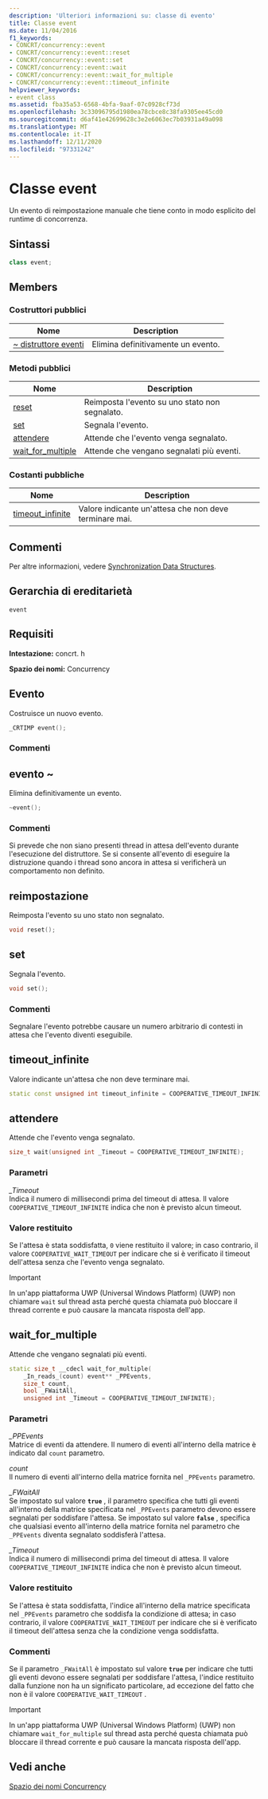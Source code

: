 ```yaml
---
description: 'Ulteriori informazioni su: classe di evento'
title: Classe event
ms.date: 11/04/2016
f1_keywords:
- CONCRT/concurrency::event
- CONCRT/concurrency::event::reset
- CONCRT/concurrency::event::set
- CONCRT/concurrency::event::wait
- CONCRT/concurrency::event::wait_for_multiple
- CONCRT/concurrency::event::timeout_infinite
helpviewer_keywords:
- event class
ms.assetid: fba35a53-6568-4bfa-9aaf-07c0928cf73d
ms.openlocfilehash: 3c33096795d1980ea78cbce8c38fa9305ee45cd0
ms.sourcegitcommit: d6af41e42699628c3e2e6063ec7b03931a49a098
ms.translationtype: MT
ms.contentlocale: it-IT
ms.lasthandoff: 12/11/2020
ms.locfileid: "97331242"
---
```

# <a name="event-class"></a>Classe event

Un evento di reimpostazione manuale che tiene conto in modo esplicito del runtime di concorrenza.

## <a name="syntax"></a>Sintassi

```cpp
class event;
```

## <a name="members"></a>Members

### <a name="public-constructors"></a>Costruttori pubblici

|Nome|Description|
|----------|-----------------|
|[~ distruttore eventi](#dtor)|Elimina definitivamente un evento.|

### <a name="public-methods"></a>Metodi pubblici

|Nome|Description|
|----------|-----------------|
|[reset](#reset)|Reimposta l'evento su uno stato non segnalato.|
|[set](#set)|Segnala l'evento.|
|[attendere](#wait)|Attende che l'evento venga segnalato.|
|[wait_for_multiple](#wait_for_multiple)|Attende che vengano segnalati più eventi.|

### <a name="public-constants"></a>Costanti pubbliche

|Nome|Description|
|----------|-----------------|
|[timeout_infinite](#timeout_infinite)|Valore indicante un'attesa che non deve terminare mai.|

## <a name="remarks"></a>Commenti

Per altre informazioni, vedere [Synchronization Data Structures](../../../parallel/concrt/synchronization-data-structures.md).

## <a name="inheritance-hierarchy"></a>Gerarchia di ereditarietà

`event`

## <a name="requirements"></a>Requisiti

**Intestazione:** concrt. h

**Spazio dei nomi:** Concurrency

## <a name="event"></a>Evento<a name="ctor"></a>

Costruisce un nuovo evento.

```cpp
_CRTIMP event();
```

### <a name="remarks"></a>Commenti

## <a name="event"></a><a name="dtor"></a> evento ~

Elimina definitivamente un evento.

```cpp
~event();
```

### <a name="remarks"></a>Commenti

Si prevede che non siano presenti thread in attesa dell'evento durante l'esecuzione del distruttore. Se si consente all'evento di eseguire la distruzione quando i thread sono ancora in attesa si verificherà un comportamento non definito.

## <a name="reset"></a><a name="reset"></a> reimpostazione

Reimposta l'evento su uno stato non segnalato.

```cpp
void reset();
```

## <a name="set"></a><a name="set"></a> set

Segnala l'evento.

```cpp
void set();
```

### <a name="remarks"></a>Commenti

Segnalare l'evento potrebbe causare un numero arbitrario di contesti in attesa che l'evento diventi eseguibile.

## <a name="timeout_infinite"></a><a name="timeout_infinite"></a> timeout_infinite

Valore indicante un'attesa che non deve terminare mai.

```cpp
static const unsigned int timeout_infinite = COOPERATIVE_TIMEOUT_INFINITE;
```

## <a name="wait"></a><a name="wait"></a> attendere

Attende che l'evento venga segnalato.

```cpp
size_t wait(unsigned int _Timeout = COOPERATIVE_TIMEOUT_INFINITE);
```

### <a name="parameters"></a>Parametri

*_Timeout*<br/>
Indica il numero di millisecondi prima del timeout di attesa. Il valore `COOPERATIVE_TIMEOUT_INFINITE` indica che non è previsto alcun timeout.

### <a name="return-value"></a>Valore restituito

Se l'attesa è stata soddisfatta, `0` viene restituito il valore; in caso contrario, il valore `COOPERATIVE_WAIT_TIMEOUT` per indicare che si è verificato il timeout dell'attesa senza che l'evento venga segnalato.

> [!IMPORTANT]
> In un'app piattaforma UWP (Universal Windows Platform) (UWP) non chiamare `wait` sul thread asta perché questa chiamata può bloccare il thread corrente e può causare la mancata risposta dell'app.

## <a name="wait_for_multiple"></a><a name="wait_for_multiple"></a> wait_for_multiple

Attende che vengano segnalati più eventi.

```cpp
static size_t __cdecl wait_for_multiple(
    _In_reads_(count) event** _PPEvents,
    size_t count,
    bool _FWaitAll,
    unsigned int _Timeout = COOPERATIVE_TIMEOUT_INFINITE);
```

### <a name="parameters"></a>Parametri

*_PPEvents*<br/>
Matrice di eventi da attendere. Il numero di eventi all'interno della matrice è indicato dal `count` parametro.

*count*<br/>
Il numero di eventi all'interno della matrice fornita nel `_PPEvents` parametro.

*_FWaitAll*<br/>
Se impostato sul valore **`true`** , il parametro specifica che tutti gli eventi all'interno della matrice specificata nel `_PPEvents` parametro devono essere segnalati per soddisfare l'attesa. Se impostato sul valore **`false`** , specifica che qualsiasi evento all'interno della matrice fornita nel parametro che `_PPEvents` diventa segnalato soddisferà l'attesa.

*_Timeout*<br/>
Indica il numero di millisecondi prima del timeout di attesa. Il valore `COOPERATIVE_TIMEOUT_INFINITE` indica che non è previsto alcun timeout.

### <a name="return-value"></a>Valore restituito

Se l'attesa è stata soddisfatta, l'indice all'interno della matrice specificata nel `_PPEvents` parametro che soddisfa la condizione di attesa; in caso contrario, il valore `COOPERATIVE_WAIT_TIMEOUT` per indicare che si è verificato il timeout dell'attesa senza che la condizione venga soddisfatta.

### <a name="remarks"></a>Commenti

Se il parametro `_FWaitAll` è impostato sul valore **`true`** per indicare che tutti gli eventi devono essere segnalati per soddisfare l'attesa, l'indice restituito dalla funzione non ha un significato particolare, ad eccezione del fatto che non è il valore `COOPERATIVE_WAIT_TIMEOUT` .

> [!IMPORTANT]
> In un'app piattaforma UWP (Universal Windows Platform) (UWP) non chiamare `wait_for_multiple` sul thread asta perché questa chiamata può bloccare il thread corrente e può causare la mancata risposta dell'app.

## <a name="see-also"></a>Vedi anche

[Spazio dei nomi Concurrency](concurrency-namespace.md)

